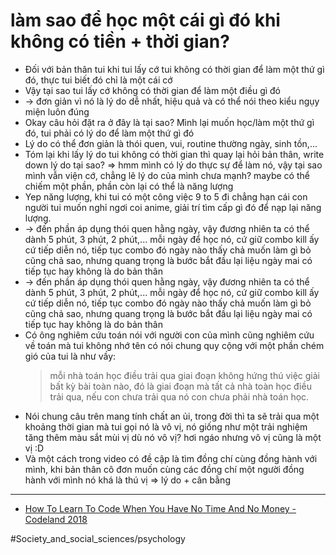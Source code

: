 # làm sao để học một cái gì đó khi không có tiền + thời gian?

- Đối với bản thân tui khi tui lấy cớ tui không có thời gian để làm một thứ gì đó, thực tui biết đó chỉ là một cái cớ
- Vậy tại sao tui lấy cớ không có thời gian để làm một điều gì đó
- → đơn giản vì nó là lý do dễ nhất, hiệu quả và có thể nói theo kiểu ngụy miện luôn đúng
- Okay câu hỏi đặt ra ở đây là tại sao? Mình lại muốn học/làm một thứ gì đó, tui phải có lý do để làm một thứ gì đó
- Lý do có thể đơn giản là thói quen, vui, routine thường ngày, sinh tồn,...
- Tóm lại khi lấy lý do tui không có thời gian thì quay lại hỏi bản thân, write down lý do tại sao?
  ⇒ hmm mình có lý do thực sự để làm nó, vậy tại sao mình vẫn viện cớ, chẳng lẽ lý do của mình chưa mạnh? maybe có thể chiếm một phần, phần còn lại có thể là năng lượng
- Yep năng lượng, khi tui có một công việc 9 to 5 đi chẳng hạn cái con người tui muốn nghỉ ngơi coi anime, giải trí tìm cấp gì đó để nạp lại năng lượng.
- → đến phần áp dụng thói quen hằng ngày, vậy đương nhiên ta có thể dành 5 phút, 3 phút, 2 phút,... mỗi ngày để học nó, cứ giữ combo kill ấy cứ tiếp diễn nó, tiếp tục combo đó ngày nào thấy chả muốn làm gì bỏ cũng chả sao, nhưng quang trọng là bước bắt đầu lại liệu ngày mai có tiếp tục hay không là do bản thân
- → đến phần áp dụng thói quen hằng ngày, vậy đương nhiên ta có thể dành 5 phút, 3 phút, 2 phút,... mỗi ngày để học nó, cứ giữ combo kill ấy cứ tiếp diễn nó, tiếp tục combo đó ngày nào thấy chả muốn làm gì bỏ cũng chả sao, nhưng quang trọng là bước bắt đầu lại liệu ngày mai có tiếp tục hay không là do bản thân
- Có ông nghiêm cứu toán nói với người con của mình cũng nghiêm cứu về toán mà tui không nhớ tên có nói chung quy cộng với một phần chém gió của tui là như vầy:
  > mỗi nhà toán học điều trải qua giai đoạn không hứng thú việc giải bất kỳ bài toàn nào, đó là giai đoạn mà tất cả nhà toàn học điều trải qua, nếu con chưa trải qua nó con chưa phải nhà toán học.
- Nói chung câu trên mang tính chất an ủi, trong đời thì ta sẽ trải qua một khoảng thời gian mà tui gọi nó là vô vị, nó giống như một trải nghiệm tăng thêm màu sắt mùi vị dù nó vô vị? hơi ngáo nhưng vô vị cũng là một vị :D
- Và một cách trong video có đề cập là tìm đồng chí cùng đồng hành với mình, khi bản thân cô đơn muốn cùng các đồng chí một người đồng hành với mình nó khá là thú vị
  ⇒ lý do + cân bằng

---

- [How To Learn To Code When You Have No Time And No Money - Codeland 2018](https://www.youtube.com/watch?v=xvV7OI1jdu4)

#Society_and_social_sciences/psychology
